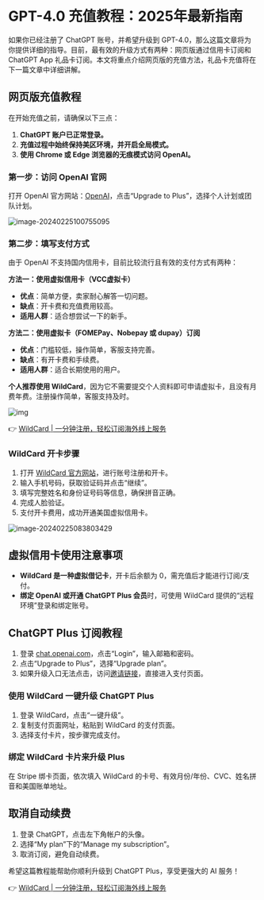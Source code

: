 # GPT-4.0 充值教程：2025年最新指南

如果你已经注册了 ChatGPT 账号，并希望升级到 GPT-4.0，那么这篇文章将为你提供详细的指导。目前，最有效的升级方式有两种：网页版通过信用卡订阅和 ChatGPT App 礼品卡订阅。本文将重点介绍网页版的充值方法，礼品卡充值将在下一篇文章中详细讲解。

## 网页版充值教程

在开始充值之前，请确保以下三点：

1. **ChatGPT 账户已正常登录。**
2. **充值过程中始终保持美区环境，并开启全局模式。**
3. **使用 Chrome 或 Edge 浏览器的无痕模式访问 OpenAI。**

### 第一步：访问 OpenAI 官网

打开 OpenAI 官方网站：[OpenAI](https://openai.com)，点击“Upgrade to Plus”，选择个人计划或团队计划。

![image-20240225100755095](https://bbtdd.com/img/706418012306.webp)

### 第二步：填写支付方式

由于 OpenAI 不支持国内信用卡，目前比较流行且有效的支付方式有两种：

**方法一：使用虚拟信用卡（VCC虚拟卡）**

- **优点**：简单方便，卖家耐心解答一切问题。
- **缺点**：开卡费和充值费用较高。
- **适用人群**：适合想尝试一下的新手。

**方法二：使用虚拟卡（FOMEPay、Nobepay 或 dupay）订阅**

- **优点**：门槛较低，操作简单，客服支持完善。
- **缺点**：有开卡费和手续费。
- **适用人群**：适合长期使用的用户。

**个人推荐使用 WildCard**，因为它不需要提交个人资料即可申请虚拟卡，且没有月费年费。注册操作简单，客服支持及时。

![img](https://bbtdd.com/img/38345478.webp)

👉 [WildCard | 一分钟注册，轻松订阅海外线上服务](https://bbtdd.com/WildCard)

### WildCard 开卡步骤

1. 打开 [WildCard 官方网站](https://bbtdd.com/WildCard)，进行账号注册和开卡。
2. 输入手机号码，获取验证码并点击“继续”。
3. 填写完整姓名和身份证号码等信息，确保拼音正确。
4. 完成人脸验证。
5. 支付开卡费用，成功开通美国虚拟信用卡。

![image-20240225083803429](https://bbtdd.com/img/75770599756386.webp)

## 虚拟信用卡使用注意事项

- **WildCard 是一种虚拟借记卡**，开卡后余额为 0，需充值后才能进行订阅/支付。
- **绑定 OpenAI 或开通 ChatGPT Plus 会员**时，可使用 WildCard 提供的“远程环境”登录和绑定账号。

## ChatGPT Plus 订阅教程

1. 登录 [chat.openai.com](https://chat.openai.com)，点击“Login”，输入邮箱和密码。
2. 点击“Upgrade to Plus”，选择“Upgrade plan”。
3. 如果升级入口无法点击，访问[邀请链接](https://chat.openai.com/invite/accepted)，直接进入支付页面。

### 使用 WildCard 一键升级 ChatGPT Plus

1. 登录 WildCard，点击“一键升级”。
2. 复制支付页面网址，粘贴到 WildCard 的支付页面。
3. 选择支付卡片，按步骤完成支付。

### 绑定 WildCard 卡片来升级 Plus

在 Stripe 绑卡页面，依次填入 WildCard 的卡号、有效月份/年份、CVC、姓名拼音和美国账单地址。

## 取消自动续费

1. 登录 ChatGPT，点击左下角帐户的头像。
2. 选择“My plan”下的“Manage my subscription”。
3. 取消订阅，避免自动续费。

希望这篇教程能帮助你顺利升级到 ChatGPT Plus，享受更强大的 AI 服务！

👉 [WildCard | 一分钟注册，轻松订阅海外线上服务](https://bbtdd.com/WildCard)